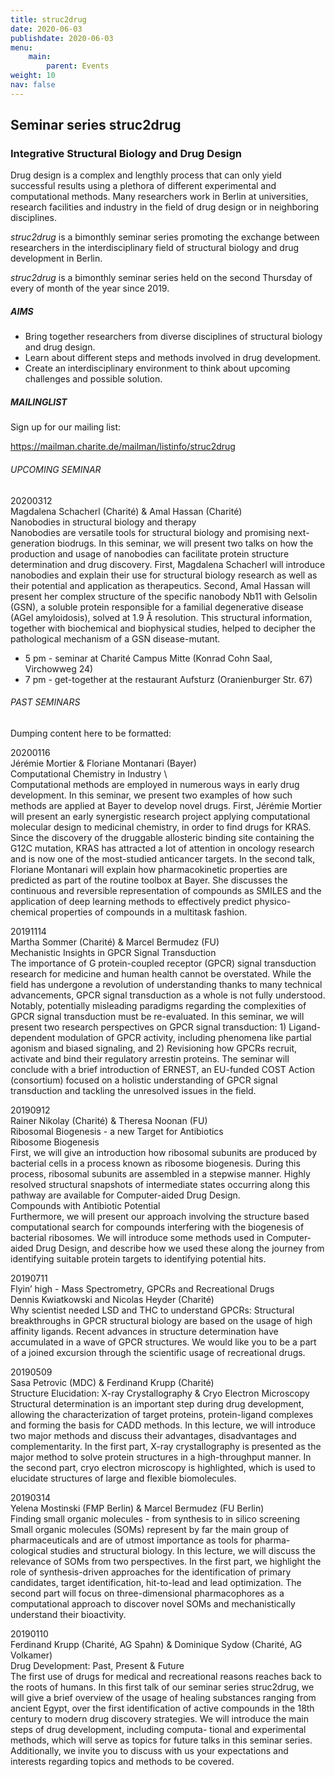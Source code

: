 ```yaml
---
title: struc2drug
date: 2020-06-03
publishdate: 2020-06-03
menu:
    main:
        parent: Events
weight: 10
nav: false
---
```



## Seminar series struc2drug

### Integrative Structural Biology and Drug Design

Drug design is a complex and lengthly process that can only yield successful results using a plethora of different
experimental and computational methods. Many researchers work in Berlin at universities, research facilities and 
industry in the field of drug design or in neighboring disciplines.

*struc2drug* is a bimonthly seminar series promoting the exchange between researchers in the interdisciplinary field 
of structural biology and drug development in Berlin.

*struc2drug* is a bimonthly seminar series held on the second Thursday of every of month of the year since 2019.

##### AIMS

- Bring together researchers from diverse disciplines of structural biology and drug design.
- Learn about different steps and methods involved in drug development.
- Create an interdisciplinary environment to think about upcoming challenges and possible solution.

##### MAILINGLIST

Sign up for our mailing list:

https://mailman.charite.de/mailman/listinfo/struc2drug


###### UPCOMING SEMINAR

20200312 \
Magdalena Schacherl (Charité) & Amal Hassan (Charité) \
Nanobodies in structural biology and therapy \
Nanobodies are versatile tools for structural biology and promising next-generation biodrugs. In this seminar, we will present two talks on how the production and usage of nanobodies can facilitate protein structure determination and drug discovery.
First, Magdalena Schacherl will introduce nanobodies and explain their use for structural biology research as well as their potential and application as therapeutics.
Second, Amal Hassan will present her complex structure of the specific nanobody Nb11 with Gelsolin (GSN), a soluble protein responsible for a familial degenerative disease (AGel amyloidosis), solved at 1.9 Å resolution. This structural information, together with biochemical and biophysical studies, helped to decipher the pathological mechanism of a GSN disease-mutant.

* 5 pm - seminar at Charité Campus Mitte (Konrad Cohn Saal, Virchowweg 24)
* 7 pm - get-together at the restaurant Aufsturz (Oranienburger Str. 67)

###### PAST SEMINARS

Dumping content here to be formatted: 

20200116 \
Jérémie Mortier & Floriane Montanari (Bayer) \
Computational Chemistry in Industry \  
Computational methods are employed in numerous ways in early drug development. In this seminar, we present two examples of how such methods are applied at Bayer to develop novel drugs. 
First, Jérémie Mortier will present an early synergistic research project applying computational molecular design to medicinal chemistry, in order to find drugs for KRAS. Since the discovery of the druggable allosteric binding site containing the G12C mutation, KRAS has attracted a lot of attention in oncology research and is now one of the most-studied anticancer targets. 
In the second talk, Floriane Montanari will explain how pharmacokinetic properties are predicted as part of the routine toolbox at Bayer. She discusses the continuous and reversible representation of compounds as SMILES and the application of deep learning methods to effectively predict physico-chemical properties of compounds in a multitask fashion. 


20191114 \
Martha Sommer (Charité) & Marcel Bermudez (FU) \
Mechanistic Insights in GPCR Signal Transduction \
The importance of G protein-coupled receptor (GPCR) signal transduction research for medicine and human health cannot be overstated. While the field has undergone a revolution of understanding thanks to many technical advancements, GPCR signal transduction as a whole is not fully understood. Notably, potentially misleading paradigms regarding the complexities of GPCR signal transduction must be re-evaluated. In this seminar, we will present two research perspectives on GPCR signal transduction: 1) Ligand-dependent modulation of GPCR activity, including phenomena like partial agonism and biased signaling, and 2) Revisioning how GPCRs recruit, activate and bind their regulatory arrestin proteins. The seminar will conclude with a brief introduction of ERNEST, an EU-funded COST Action (consortium) focused on a holistic understanding of GPCR signal transduction and tackling the unresolved issues in the field.

20190912 \
Rainer Nikolay (Charité) & Theresa Noonan (FU) \
Ribosomal Biogenesis - a new Target for Antibiotics \
Ribosome Biogenesis \
First, we will give an introduction how ribosomal subunits are produced by bacterial cells in a process known as ribosome biogenesis. During this process, ribosomal subunits are assembled in a stepwise manner. Highly resolved structural snapshots of intermediate states occurring along this pathway are available for Computer-aided Drug Design. \
Compounds with Antibiotic Potential \
Furthermore, we will present our approach involving the structure based computational search for compounds interfering with the biogenesis of bacterial ribosomes. We will introduce some methods used in Computer-aided Drug Design, and describe how we used these along the journey from identifying suitable protein targets to identifying potential hits.

20190711 \
Flyin’ high - Mass Spectrometry, GPCRs and Recreational Drugs \
Dennis Kwiatkowski and Nicolas Heyder  (Charité) \
Why scientist needed LSD and THC to understand GPCRs: Structural breakthroughs in GPCR structural biology are based on the usage of high affinity ligands. Recent advances in structure determination have accumulated in a wave of GPCR structures. We would like you to be a part of a joined excursion through the scientific usage of recreational drugs.

20190509 \
Sasa Petrovic (MDC) & Ferdinand Krupp (Charité) \
Structure Elucidation: X-ray Crystallography & Cryo Electron Microscopy \
Structural determination is an important step during drug development, allowing the characterization of target proteins,  protein-ligand complexes and forming the basis for CADD methods. 
In this lecture, we will introduce two major methods and discuss their advantages, disadvantages and complementarity. In the first part,  X-ray crystallography is presented as the major method to solve protein structures in a high-throughput manner. In the second part, cryo electron microscopy is highlighted, which is used to elucidate structures of large and flexible biomolecules. 

20190314 \
Yelena Mostinski (FMP Berlin) & Marcel Bermudez (FU Berlin) \
Finding small organic molecules - from synthesis to in silico screening \
Small organic molecules (SOMs) represent by far the main group of pharmaceuticals and are of utmost importance as tools for pharma- cological studies and structural biology. In this lecture, we will discuss the relevance of SOMs from two perspectives. In the first part, we highlight the role of synthesis-driven approaches for the identification of primary candidates, target identification, hit-to-lead and lead optimization. The second part will focus on three-dimensional pharmacophores as a computational approach to discover novel SOMs and mechanistically understand their bioactivity.


20190110 \
Ferdinand Krupp (Charité, AG Spahn) & Dominique Sydow (Charité, AG Volkamer) \
Drug Development: Past, Present & Future \
The first use of drugs for medical and recreational reasons reaches back to the roots of humans. In this first talk of our seminar series struc2drug, we will give a brief overview of the usage of healing substances ranging from ancient Egypt, over the first identification of active compounds in the 18th century to modern drug discovery strategies.
We will introduce the main steps of drug development, including computa- tional and experimental methods, which will serve as topics for future talks in this seminar series. Additionally, we invite you to discuss with us your expectations and interests regarding topics and methods to be covered.  
